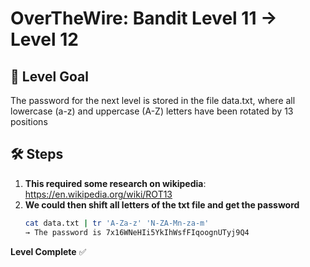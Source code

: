 # OverTheWire: Bandit Level 11 → Level 12
## 🧠 Level Goal
The password for the next level is stored in the file data.txt, where all lowercase (a-z) and uppercase (A-Z) letters have been rotated by 13 positions
## 🛠️ Steps

1. **This required some research on wikipedia**:
   https://en.wikipedia.org/wiki/ROT13
2. **We could then shift all letters of the txt file and get the password**
   ```bash
   cat data.txt | tr 'A-Za-z' 'N-ZA-Mn-za-m'
   → The password is 7x16WNeHIi5YkIhWsfFIqoognUTyj9Q4
**Level Complete** ✅
